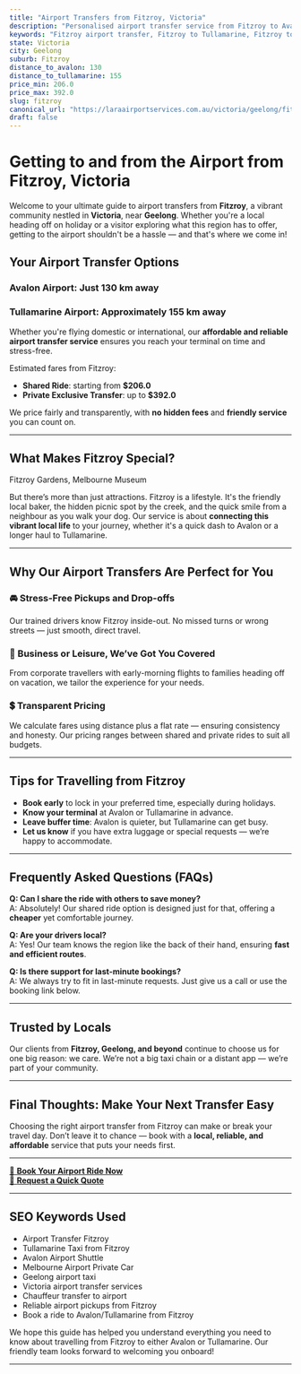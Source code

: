 ```yaml
---
title: "Airport Transfers from Fitzroy, Victoria"
description: "Personalised airport transfer service from Fitzroy to Avalon and Tullamarine airports. Enjoy a smooth, affordable ride with us!"
keywords: "Fitzroy airport transfer, Fitzroy to Tullamarine, Fitzroy to Avalon, airport taxi Fitzroy, private airport transfer Fitzroy, shared ride Fitzroy, Fitzroy transfers, airport shuttle Fitzroy, book Fitzroy airport taxi, affordable Fitzroy airport transfer, Fitzroy airport transfer service, airport transfer Geelong, airport transfer Melbourne, Melbourne airport taxi, airport transfers Victoria, Tullamarine airport shuttle, Avalon airport transfers, Melbourne private transfer, airport transport services Melbourne"
state: Victoria
city: Geelong
suburb: Fitzroy
distance_to_avalon: 130
distance_to_tullamarine: 155
price_min: 206.0
price_max: 392.0
slug: fitzroy
canonical_url: "https://laraairportservices.com.au/victoria/geelong/fitzroy/"
draft: false
---
```


# Getting to and from the Airport from Fitzroy, Victoria

Welcome to your ultimate guide to airport transfers from **Fitzroy**, a vibrant community nestled in **Victoria**, near **Geelong**. Whether you're a local heading off on holiday or a visitor exploring what this region has to offer, getting to the airport shouldn't be a hassle — and that's where we come in!

## Your Airport Transfer Options

### Avalon Airport: Just 130 km away  
### Tullamarine Airport: Approximately 155 km away

Whether you're flying domestic or international, our **affordable and reliable airport transfer service** ensures you reach your terminal on time and stress-free.

Estimated fares from Fitzroy:
- **Shared Ride**: starting from **$206.0**
- **Private Exclusive Transfer**: up to **$392.0**

We price fairly and transparently, with **no hidden fees** and **friendly service** you can count on.

---

## What Makes Fitzroy Special?

Fitzroy Gardens, Melbourne Museum

But there’s more than just attractions. Fitzroy is a lifestyle. It's the friendly local baker, the hidden picnic spot by the creek, and the quick smile from a neighbour as you walk your dog. Our service is about **connecting this vibrant local life** to your journey, whether it's a quick dash to Avalon or a longer haul to Tullamarine.

---

## Why Our Airport Transfers Are Perfect for You

### 🚘 Stress-Free Pickups and Drop-offs
Our trained drivers know Fitzroy inside-out. No missed turns or wrong streets — just smooth, direct travel.

### 💼 Business or Leisure, We’ve Got You Covered
From corporate travellers with early-morning flights to families heading off on vacation, we tailor the experience for your needs.

### 💲 Transparent Pricing
We calculate fares using distance plus a flat rate — ensuring consistency and honesty. Our pricing ranges between shared and private rides to suit all budgets.

---

## Tips for Travelling from Fitzroy

- **Book early** to lock in your preferred time, especially during holidays.
- **Know your terminal** at Avalon or Tullamarine in advance.
- **Leave buffer time**: Avalon is quieter, but Tullamarine can get busy.
- **Let us know** if you have extra luggage or special requests — we’re happy to accommodate.

---

## Frequently Asked Questions (FAQs)

**Q: Can I share the ride with others to save money?**  
A: Absolutely! Our shared ride option is designed just for that, offering a **cheaper** yet comfortable journey.

**Q: Are your drivers local?**  
A: Yes! Our team knows the region like the back of their hand, ensuring **fast and efficient routes**.

**Q: Is there support for last-minute bookings?**  
A: We always try to fit in last-minute requests. Just give us a call or use the booking link below.

---

## Trusted by Locals

Our clients from **Fitzroy, Geelong, and beyond** continue to choose us for one big reason: we care. We’re not a big taxi chain or a distant app — we’re part of your community.

---

## Final Thoughts: Make Your Next Transfer Easy

Choosing the right airport transfer from Fitzroy can make or break your travel day. Don’t leave it to chance — book with a **local, reliable, and affordable** service that puts your needs first.

---

[📅 **Book Your Airport Ride Now**](https://laraairportservices.square.site/s/appointments)  
[📧 **Request a Quick Quote**](https://laraairportservices.square.site/contact-us)

---

## SEO Keywords Used
- Airport Transfer Fitzroy
- Tullamarine Taxi from Fitzroy
- Avalon Airport Shuttle
- Melbourne Airport Private Car
- Geelong airport taxi
- Victoria airport transfer services
- Chauffeur transfer to airport
- Reliable airport pickups from Fitzroy
- Book a ride to Avalon/Tullamarine from Fitzroy

We hope this guide has helped you understand everything you need to know about travelling from Fitzroy to either Avalon or Tullamarine. Our friendly team looks forward to welcoming you onboard!

---

